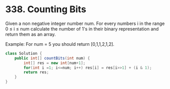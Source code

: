 # 338. Counting Bits 
Given a non negative integer number num. For every numbers i in the range 0 ≤ i ≤ num calculate the number of 1's in their binary representation and return them as an array.

Example:
For num = 5 you should return [0,1,1,2,1,2].

```java
class Solution {
    public int[] countBits(int num) {
        int[] res = new int[num+1];
        for(int i =1; i<=num; i++) res[i] = res[i>>1] + (i & 1);
        return res;
    }
}
```
